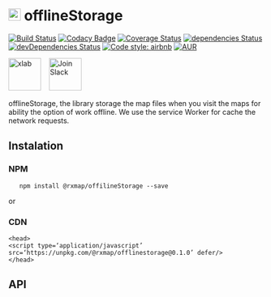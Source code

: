 # [<img src="https://avatars0.githubusercontent.com/u/37194013?s=400&u=692377e91a2dab11006abb01d0db33cdb211c9b8&v=4" alt="xlab"  height="24">](https://xlab.tech) offlineStorage

[![Build Status](https://travis-ci.org/xlab-tech/offlineStorage.svg?branch=master)](https://travis-ci.org/xlab-tech/offlineStorage)
[![Codacy Badge](https://api.codacy.com/project/badge/Grade/fe06b87e1b6b4e279c8507c82d8ba73f)](https://www.codacy.com/project/xlab/offlineStorage/dashboard?utm_source=github.com&amp;utm_medium=referral&amp;utm_content=xlab-tech/offlineStorage&amp;utm_campaign=Badge_Grade_Dashboard)
[![Coverage Status](https://coveralls.io/repos/github/xlab-tech/offlineStorage/badge.svg?branch=master)](https://coveralls.io/github/xlab-tech/offlineStorage?branch=master)
[![dependencies Status](https://david-dm.org/xlab-tech/offlineStorage/status.svg)](https://david-dm.org/xlab-tech/offlineStorage)
[![devDependencies Status](https://david-dm.org/xlab-tech/offlineStorage/dev-status.svg)](https://david-dm.org/xlab-tech/offlineStorage?type=dev)
[![Code style: airbnb](https://img.shields.io/badge/code%20style-airbnb-blue.svg?style=flat-square)](https://github.com/airbnb/javascript)
[![AUR](https://img.shields.io/aur/license/yaourt.svg)](https://github.com/xlab-tech/offlineStorage/blob/master/LICENSE)

[<img src="https://avatars0.githubusercontent.com/u/37194013?s=400&u=692377e91a2dab11006abb01d0db33cdb211c9b8&v=4" alt="xlab"  height="64">](https://xlab.tech)
&nbsp;&nbsp;
[<img src="https://cdn.icon-icons.com/icons2/923/PNG/512/slack_alt_icon-icons.com_72013.png" alt="Join Slack"  height="64">](https://join.slack.com/t/xlab-tech/shared_invite/enQtNDIwMzg1MTA2NjA5LTljZWNkZjliNjhhNTc4MTQ0OWVkNTAwMTE0NmU2YTllYTE5YzllZjM2NTQ1ZmNkMDRmMGI0NWE0NGRiZGIxNmE)

offlineStorage, the library storage the map files when you visit the maps for ability the option of work offline. We use the service Worker for cache the network requests.

## Instalation

### NPM
```
   npm install @rxmap/offilineStorage --save
```

or

### CDN

```
<head>
<script type=‘application/javascript’ src=‘https://unpkg.com/@rxmap/offlinestorage@0.1.0’ defer/>
</head>
```

## API
